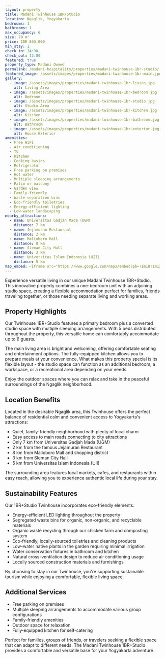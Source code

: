 ```yaml
---
layout: property
title: Madani Twinhouse 1BR+Studio
location: Ngaglik, Yogyakarta
bedrooms: 1
bathrooms: 1
max_occupancy: 6
size: 70 m²
price: IDR 800,000
min_stay: 1
check_in: 14:00
check_out: 12:00
featured: true
property_type: Madani Owned
permalink: /madani-hospitality/properties/madani-twinhouse-1br-studio/
featured_image: /assets/images/properties/madani-twinhouse-1br-main.jpg
gallery:
  - image: /assets/images/properties/madani-twinhouse-1br-living.jpg
    alt: Living Area
  - image: /assets/images/properties/madani-twinhouse-1br-bedroom.jpg
    alt: Bedroom
  - image: /assets/images/properties/madani-twinhouse-1br-studio.jpg
    alt: Studio Area
  - image: /assets/images/properties/madani-twinhouse-1br-kitchen.jpg
    alt: Kitchen
  - image: /assets/images/properties/madani-twinhouse-1br-bathroom.jpg
    alt: Bathroom
  - image: /assets/images/properties/madani-twinhouse-1br-exterior.jpg
    alt: House Exterior
amenities:
  - Free WiFi
  - Air conditioning
  - TV
  - Kitchen
  - Cooking basics
  - Refrigerator
  - Free parking on premises
  - Hot water
  - Multiple sleeping arrangements
  - Patio or balcony
  - Garden view
  - Family-friendly
  - Waste separation bins
  - Eco-friendly toiletries
  - Energy-efficient lighting
  - Low-water landscaping
nearby_attractions:
  - name: Universitas Gadjah Mada (UGM)
    distance: 7 km
  - name: Jejamuran Restaurant
    distance: 2 km
  - name: Malioboro Mall
    distance: 8 km
  - name: Sleman City Hall
    distance: 3 km
  - name: Universitas Islam Indonesia (UII)
    distance: 5 km
map_embed: <iframe src="https://www.google.com/maps/embed?pb=!1m18!1m12!1m3!1d3953.2336845340825!2d110.39376595!3d-7.759129844707446!2m3!1f0!2f0!3f0!3m2!1i1024!2i768!4f13.1!3m3!1m2!1s0x2e7a59a13683986f%3A0xb379d95e5ffb3142!2sRumah%20Twin%20Madani!5e0!3m2!1sen!2sid!4v1655527054968!5m2!1sen!2sid" width="100%" height="250" style="border:0;" allowfullscreen="" loading="lazy" referrerpolicy="no-referrer-when-downgrade"></iframe>
---
```


Experience versatile living in our unique Madani Twinhouse 1BR+Studio. This innovative property combines a one-bedroom unit with an adjoining studio space, creating a flexible accommodation perfect for families, friends traveling together, or those needing separate living and working areas.

## Property Highlights

Our Twinhouse 1BR+Studio features a primary bedroom plus a converted studio space with multiple sleeping arrangements. With 5 beds distributed throughout the property, this versatile home can comfortably accommodate up to 6 guests.

The main living area is bright and welcoming, offering comfortable seating and entertainment options. The fully-equipped kitchen allows you to prepare meals at your convenience. What makes this property special is its flexible layout - the studio space can function as an additional bedroom, a workspace, or a recreational area depending on your needs.

Enjoy the outdoor spaces where you can relax and take in the peaceful surroundings of the Ngaglik neighborhood.

## Location Benefits

Located in the desirable Ngaglik area, this Twinhouse offers the perfect balance of residential calm and convenient access to Yogyakarta's attractions:

- Quiet, family-friendly neighborhood with plenty of local charm
- Easy access to main roads connecting to city attractions
- Only 7 km from Universitas Gadjah Mada (UGM)
- 2 km from the famous Jejamuran Restaurant
- 8 km from Malioboro Mall and shopping district
- 3 km from Sleman City Hall
- 5 km from Universitas Islam Indonesia (UII)

The surrounding area features local markets, cafes, and restaurants within easy reach, allowing you to experience authentic local life during your stay.

## Sustainability Features

Our 1BR+Studio Twinhouse incorporates eco-friendly elements:

- Energy-efficient LED lighting throughout the property
- Segregated waste bins for organic, non-organic, and recyclable materials
- Organic waste recycling through our chicken farm and composting system
- Eco-friendly, locally-sourced toiletries and cleaning products
- Low-water native plants in the garden requiring minimal irrigation
- Water conservation fixtures in bathroom and kitchen
- Natural cross-ventilation design to reduce air conditioning usage
- Locally sourced construction materials and furnishings

By choosing to stay in our Twinhouse, you're supporting sustainable tourism while enjoying a comfortable, flexible living space.

## Additional Services

- Free parking on premises
- Multiple sleeping arrangements to accommodate various group configurations
- Family-friendly amenities
- Outdoor space for relaxation
- Fully-equipped kitchen for self-catering

Perfect for families, groups of friends, or travelers seeking a flexible space that can adapt to different needs. The Madani Twinhouse 1BR+Studio provides a comfortable and versatile base for your Yogyakarta adventure. 
